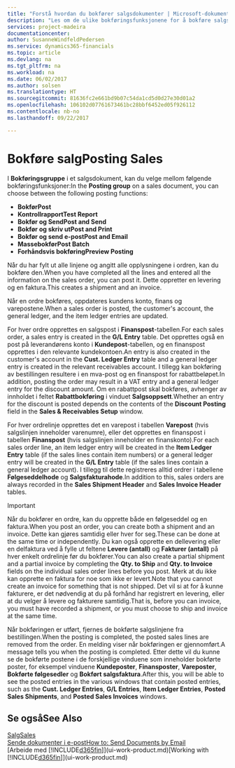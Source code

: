 ```yaml
---
title: "Forstå hvordan du bokfører salgsdokumenter | Microsoft-dokumentasjon"
description: "Les om de ulike bokføringsfunksjonene for å bokføre salgsdokumenter."
services: project-madeira
documentationcenter: 
author: SusanneWindfeldPedersen
ms.service: dynamics365-financials
ms.topic: article
ms.devlang: na
ms.tgt_pltfrm: na
ms.workload: na
ms.date: 06/02/2017
ms.author: solsen
ms.translationtype: HT
ms.sourcegitcommit: 81636fc2e661bd9b07c54da1cd5d0d27e30d01a2
ms.openlocfilehash: 106102d07761673461bc28bbf6452ed05f926112
ms.contentlocale: nb-no
ms.lasthandoff: 09/22/2017

---
```

# <a name="posting-sales"></a><span data-ttu-id="b56f1-103">Bokføre salg</span><span class="sxs-lookup"><span data-stu-id="b56f1-103">Posting Sales</span></span>
<span data-ttu-id="b56f1-104">I **Bokføringsgruppe** i et salgsdokument, kan du velge mellom følgende bokføringsfunksjoner:</span><span class="sxs-lookup"><span data-stu-id="b56f1-104">In the **Posting group** on a sales document, you can choose between the following posting functions:</span></span>

* <span data-ttu-id="b56f1-105">**Bokfør**</span><span class="sxs-lookup"><span data-stu-id="b56f1-105">**Post**</span></span>
* <span data-ttu-id="b56f1-106">**Kontrollrapport**</span><span class="sxs-lookup"><span data-stu-id="b56f1-106">**Test Report**</span></span>
* <span data-ttu-id="b56f1-107">**Bokfør og Send**</span><span class="sxs-lookup"><span data-stu-id="b56f1-107">**Post and Send**</span></span>
* <span data-ttu-id="b56f1-108">**Bokfør og skriv ut**</span><span class="sxs-lookup"><span data-stu-id="b56f1-108">**Post and Print**</span></span>
* <span data-ttu-id="b56f1-109">**Bokfør og send e-post**</span><span class="sxs-lookup"><span data-stu-id="b56f1-109">**Post and Email**</span></span>
* <span data-ttu-id="b56f1-110">**Massebokfør**</span><span class="sxs-lookup"><span data-stu-id="b56f1-110">**Post Batch**</span></span>
* <span data-ttu-id="b56f1-111">**Forhåndsvis bokføring**</span><span class="sxs-lookup"><span data-stu-id="b56f1-111">**Preview Posting**</span></span>

<span data-ttu-id="b56f1-112">Når du har fylt ut alle linjene og angitt alle opplysningene i ordren, kan du bokføre den.</span><span class="sxs-lookup"><span data-stu-id="b56f1-112">When you have completed all the lines and entered all the information on the sales order, you can post it.</span></span> <span data-ttu-id="b56f1-113">Dette oppretter en levering og en faktura.</span><span class="sxs-lookup"><span data-stu-id="b56f1-113">This creates a shipment and an invoice.</span></span>

<span data-ttu-id="b56f1-114">Når en ordre bokføres, oppdateres kundens konto, finans og varepostene.</span><span class="sxs-lookup"><span data-stu-id="b56f1-114">When a sales order is posted, the customer's account, the general ledger, and the item ledger entries are updated.</span></span>

<span data-ttu-id="b56f1-115">For hver ordre opprettes en salgspost i **Finanspost**-tabellen.</span><span class="sxs-lookup"><span data-stu-id="b56f1-115">For each sales order, a sales entry is created in the **G/L Entry** table.</span></span> <span data-ttu-id="b56f1-116">Det opprettes også en post på leverandørens konto i **Kundepost**-tabellen, og en finanspost opprettes i den relevante kundekontoen.</span><span class="sxs-lookup"><span data-stu-id="b56f1-116">An entry is also created in the customer's account in the **Cust. Ledger Entry** table and a general ledger entry is created in the relevant receivables account.</span></span> <span data-ttu-id="b56f1-117">I tillegg kan bokføring av bestillingen resultere i en mva-post og en finanspost for rabattbeløpet.</span><span class="sxs-lookup"><span data-stu-id="b56f1-117">In addition, posting the order may result in a VAT entry and a general ledger entry for the discount amount.</span></span> <span data-ttu-id="b56f1-118">Om en rabattpost skal bokføres, avhenger av innholdet i feltet **Rabattbokføring** i vinduet **Salgsoppsett**.</span><span class="sxs-lookup"><span data-stu-id="b56f1-118">Whether an entry for the discount is posted depends on the contents of the **Discount Posting** field in the **Sales & Receivables Setup** window.</span></span>

<span data-ttu-id="b56f1-119">For hver ordrelinje opprettes det en varepost i tabellen **Varepost** (hvis salgslinjen inneholder varenumre), eller det opprettes en finanspost i tabellen **Finanspost** (hvis salgslinjen inneholder en finanskonto).</span><span class="sxs-lookup"><span data-stu-id="b56f1-119">For each sales order line, an item ledger entry will be created in the **Item Ledger Entry** table (if the sales lines contain item numbers) or a general ledger entry will be created in the **G/L Entry** table (if the sales lines contain a general ledger account).</span></span> <span data-ttu-id="b56f1-120">I tillegg til dette registreres alltid ordrer i tabellene **Følgeseddelhode** og **Salgsfakturahode**.</span><span class="sxs-lookup"><span data-stu-id="b56f1-120">In addition to this, sales orders are always recorded in the **Sales Shipment Header** and **Sales Invoice Header** tables.</span></span>

> [!IMPORTANT]  
>   <span data-ttu-id="b56f1-121">Når du bokfører en ordre, kan du opprette både en følgeseddel og en faktura.</span><span class="sxs-lookup"><span data-stu-id="b56f1-121">When you post an order, you can create both a shipment and an invoice.</span></span> <span data-ttu-id="b56f1-122">Dette kan gjøres samtidig eller hver for seg.</span><span class="sxs-lookup"><span data-stu-id="b56f1-122">These can be done at the same time or independently.</span></span> <span data-ttu-id="b56f1-123">Du kan også opprette en dellevering eller en delfaktura ved å fylle ut feltene **Levere (antall)** og **Fakturer (antall)** på hver enkelt ordrelinje før du bokfører.</span><span class="sxs-lookup"><span data-stu-id="b56f1-123">You can also create a partial shipment and a partial invoice by completing the **Qty. to Ship** and **Qty. to Invoice** fields on the individual sales order lines before you post.</span></span> <span data-ttu-id="b56f1-124">Merk at du ikke kan opprette en faktura for noe som ikke er levert.</span><span class="sxs-lookup"><span data-stu-id="b56f1-124">Note that you cannot create an invoice for something that is not shipped.</span></span> <span data-ttu-id="b56f1-125">Det vil si at for å kunne fakturere, er det nødvendig at du på forhånd har registrert en levering, eller at du velger å levere og fakturere samtidig.</span><span class="sxs-lookup"><span data-stu-id="b56f1-125">That is, before you can invoice, you must have recorded a shipment, or you must choose to ship and invoice at the same time.</span></span>

<span data-ttu-id="b56f1-126">Når bokføringen er utført, fjernes de bokførte salgslinjene fra bestillingen.</span><span class="sxs-lookup"><span data-stu-id="b56f1-126">When the posting is completed, the posted sales lines are removed from the order.</span></span> <span data-ttu-id="b56f1-127">En melding viser når bokføringen er gjennomført.</span><span class="sxs-lookup"><span data-stu-id="b56f1-127">A message tells you when the posting is completed.</span></span> <span data-ttu-id="b56f1-128">Etter dette vil du kunne se de bokførte postene i de forskjellige vinduene som inneholder bokførte poster, for eksempel vinduene **Kundeposter**, **Finansposter**, **Vareposter**, **Bokførte følgesedler** og **Bokført salgsfaktura**.</span><span class="sxs-lookup"><span data-stu-id="b56f1-128">After this, you will be able to see the posted entries in the various windows that contain posted entries, such as the **Cust. Ledger Entries**, **G/L Entries**, **Item Ledger Entries**, **Posted Sales Shipments**, and **Posted Sales Invoices** windows.</span></span>

## <a name="see-also"></a><span data-ttu-id="b56f1-129">Se også</span><span class="sxs-lookup"><span data-stu-id="b56f1-129">See Also</span></span>
[<span data-ttu-id="b56f1-130">Salg</span><span class="sxs-lookup"><span data-stu-id="b56f1-130">Sales</span></span>](sales-manage-sales.md)  
[<span data-ttu-id="b56f1-131">Sende dokumenter i e-post</span><span class="sxs-lookup"><span data-stu-id="b56f1-131">How to: Send Documents by Email</span></span>](ui-how-send-documents-email.md)  
<span data-ttu-id="b56f1-132">[Arbeide med [!INCLUDE[d365fin](includes/d365fin_md.md)]](ui-work-product.md)</span><span class="sxs-lookup"><span data-stu-id="b56f1-132">[Working with [!INCLUDE[d365fin](includes/d365fin_md.md)]](ui-work-product.md)</span></span>


